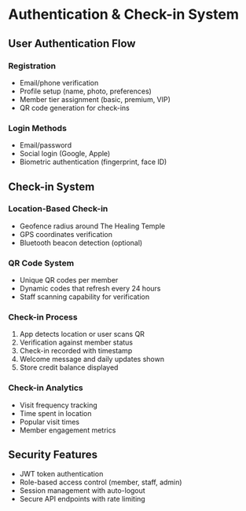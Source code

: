 # Authentication & Check-in System

## User Authentication Flow

### Registration
- Email/phone verification
- Profile setup (name, photo, preferences)
- Member tier assignment (basic, premium, VIP)
- QR code generation for check-ins

### Login Methods
- Email/password
- Social login (Google, Apple)
- Biometric authentication (fingerprint, face ID)

## Check-in System

### Location-Based Check-in
- Geofence radius around The Healing Temple
- GPS coordinates verification
- Bluetooth beacon detection (optional)

### QR Code System
- Unique QR codes per member
- Dynamic codes that refresh every 24 hours
- Staff scanning capability for verification

### Check-in Process
1. App detects location or user scans QR
2. Verification against member status
3. Check-in recorded with timestamp
4. Welcome message and daily updates shown
5. Store credit balance displayed

### Check-in Analytics
- Visit frequency tracking
- Time spent in location
- Popular visit times
- Member engagement metrics

## Security Features
- JWT token authentication
- Role-based access control (member, staff, admin)
- Session management with auto-logout
- Secure API endpoints with rate limiting